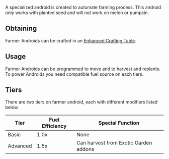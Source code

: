 A specialized android is created to automate farming process.
This android only works with planted seed and will not work on melon or pumpkin.

## Obtaining
Farmer Androids can be crafted in an [Enhanced Crafting Table](https://github.com/Slimefun/Slimefun4/wiki/Enhanced-Crafting-Table).

## Usage
Farmer Androids can be programmed to move and to harvest and replants.
To power Androids you need compatible fuel source on each tiers.

## Tiers
There are two tiers on farmer android, each with different modifiers listed below.

| Tier | Fuel Efficiency | Special Function |
| ---- | --------------- | ---------------- |
| Basic | 1.0x | None |
| Advanced | 1.5x | Can harvest from Exotic Garden addons |
